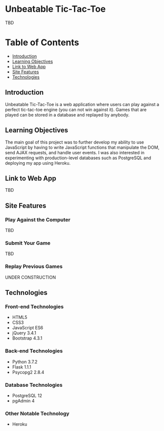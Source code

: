 # **Unbeatable Tic-Tac-Toe**

TBD

# **Table of Contents**

 * [Introduction](#introduction)
 * [Learning Objectives](#learning-objectives)
 * [Link to Web App](#link-to-web-app)
 * [Site Features](#site-features)
 * [Technologies](#technologies)

## **Introduction**

Unbeatable Tic-Tac-Toe is a web application where users can play against a perfect tic-tac-toe engine (you can not win against it). Games that are played can be stored in a database and replayed by anybody. 

## **Learning Objectives**

The main goal of this project was to further develop my ability to use JavaScript by having to write JavaScript functions that manipulate the DOM, send AJAX requests, and handle user events. I was also interested in experimenting with production-level databases such as PostgreSQL and deploying my app using Heroku.

## **Link to Web App**

TBD

## **Site Features**

### **Play Against the Computer**

TBD

### **Submit Your Game**

TBD

### **Replay Previous Games**

UNDER CONSTRUCTION

## **Technologies**

### **Front-end Technologies**

  * HTML5
  * CSS3
  * JavaScript ES6
  * jQuery 3.4.1
  * Bootstrap 4.3.1

### **Back-end Technologies**

  * Python 3.7.2
  * Flask 1.1.1
  * Psycopg2 2.8.4

### **Database Technologies**

  * PostgreSQL 12
  * pgAdmin 4

### **Other Notable Technology**

 * Heroku
